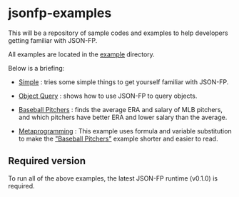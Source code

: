 jsonfp-examples
===============

This will be a repository of sample codes and examples to help developers getting familiar with JSON-FP.

All examples are located in the [example](https://github.com/benlue/jsonfp-examples/tree/master/examples) directory.

Below is a briefing:

+ [Simple](https://github.com/benlue/jsonfp-examples/blob/master/examples/simple/simple.js) : tries some simple things to get yourself familiar with JSON-FP.

+ [Object Query](https://github.com/benlue/jsonfp-examples/blob/master/examples/ObjectQuery/ObjectQuery.js) : shows how to use JSON-FP to query objects.

+ [Baseball Pitchers](https://github.com/benlue/jsonfp-examples/blob/master/examples/bbPitcher/README.md) : finds the average ERA and salary of MLB pitchers, and which pitchers have better ERA and lower salary than the average.

+ [Metaprogramming](https://github.com/benlue/jsonfp-examples/blob/master/examples/metapro/README.md) : This example uses formula and variable substitution to make the ["Baseball Pitchers"](https://github.com/benlue/jsonfp-examples/blob/master/examples/bbPitcher/BaseballPitchers.js) example shorter and easier to read.

## Required version
To run all of the above examples, the latest JSON-FP runtime (v0.1.0) is required.

